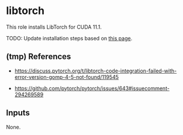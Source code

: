 # libtorch

This role installs LibTorch for CUDA 11.1.

TODO: Update installation steps based on [this page](https://pytorch.org/).

## (tmp) References

- <https://discuss.pytorch.org/t/libtorch-code-integration-failed-with-error-version-gomp-4-5-not-found/119545>

- <https://github.com/pytorch/pytorch/issues/643#issuecomment-294269589>

## Inputs

None.
